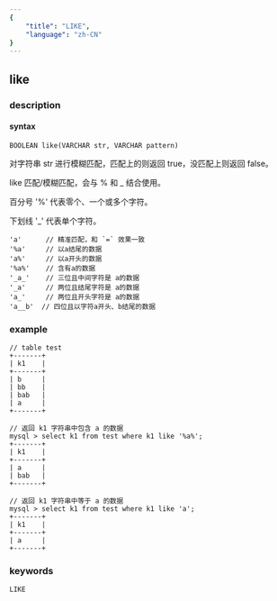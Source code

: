 ```yaml
---
{
    "title": "LIKE",
    "language": "zh-CN"
}
---
```


<!-- 
Licensed to the Apache Software Foundation (ASF) under one
or more contributor license agreements.  See the NOTICE file
distributed with this work for additional information
regarding copyright ownership.  The ASF licenses this file
to you under the Apache License, Version 2.0 (the
"License"); you may not use this file except in compliance
with the License.  You may obtain a copy of the License at

  http://www.apache.org/licenses/LICENSE-2.0

Unless required by applicable law or agreed to in writing,
software distributed under the License is distributed on an
"AS IS" BASIS, WITHOUT WARRANTIES OR CONDITIONS OF ANY
KIND, either express or implied.  See the License for the
specific language governing permissions and limitations
under the License.
-->

## like
### description
#### syntax

`BOOLEAN like(VARCHAR str, VARCHAR pattern)`

对字符串 str 进行模糊匹配，匹配上的则返回 true，没匹配上则返回 false。

like 匹配/模糊匹配，会与 % 和 _ 结合使用。

百分号 '%' 代表零个、一个或多个字符。

下划线 '_' 代表单个字符。

```
'a'      // 精准匹配，和 `=` 效果一致
'%a'     // 以a结尾的数据
'a%'     // 以a开头的数据
'%a%'    // 含有a的数据
'_a_'    // 三位且中间字符是 a的数据
'_a'     // 两位且结尾字符是 a的数据
'a_'     // 两位且开头字符是 a的数据
'a__b'  // 四位且以字符a开头、b结尾的数据
```
### example

```
// table test
+-------+
| k1    |
+-------+
| b     |
| bb    |
| bab   |
| a     |
+-------+

// 返回 k1 字符串中包含 a 的数据
mysql > select k1 from test where k1 like '%a%';
+-------+
| k1    |
+-------+
| a     |
| bab   |
+-------+

// 返回 k1 字符串中等于 a 的数据
mysql > select k1 from test where k1 like 'a';
+-------+
| k1    |
+-------+
| a     |
+-------+
```

### keywords
    LIKE
